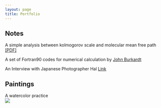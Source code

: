 ```yaml
---
layout: page
title: Portfolio
---
```


## Notes

A simple analysis between kolmogorov scale and molecular mean free path [[PDF]](../documents//kolmogorov-mfp.pdf)

A set of Fortran90 codes for numerical calculation by [John Burkardt](http://people.sc.fsu.edu/~jburkardt/f_src/f_src.html)

An Interview with Japanese Photographer Hal [Link](http://www.heyshow.com/mobile-article-detail/?id=36746)

## Paintings

A watercolor practice  
![](https://ws2.sinaimg.cn/large/006tNbRwgy1fyc8oocph0j30u00u04qq.jpg)
